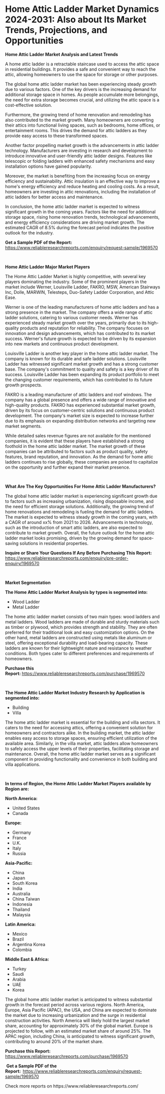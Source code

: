 <p><h1>Home Attic Ladder Market Dynamics 2024-2031: Also about Its Market Trends, Projections, and Opportunities</h1></p><p><strong>Home Attic Ladder Market Analysis and Latest Trends</strong></p>
<p><p>A home attic ladder is a retractable staircase used to access the attic space in residential buildings. It provides a safe and convenient way to reach the attic, allowing homeowners to use the space for storage or other purposes.</p><p>The global home attic ladder market has been experiencing steady growth due to various factors. One of the key drivers is the increasing demand for additional storage space in homes. As people accumulate more belongings, the need for extra storage becomes crucial, and utilizing the attic space is a cost-effective solution.</p><p>Furthermore, the growing trend of home renovation and remodeling has also contributed to the market growth. Many homeowners are converting their attics into functional living spaces, such as bedrooms, home offices, or entertainment rooms. This drives the demand for attic ladders as they provide easy access to these transformed spaces.</p><p>Another factor propelling market growth is the advancements in attic ladder technology. Manufacturers are investing in research and development to introduce innovative and user-friendly attic ladder designs. Features like telescopic or folding ladders with enhanced safety mechanisms and easy installation options have gained popularity.</p><p>Moreover, the market is benefiting from the increasing focus on energy efficiency and sustainability. Attic insulation is an effective way to improve a home's energy efficiency and reduce heating and cooling costs. As a result, homeowners are investing in attic renovations, including the installation of attic ladders for better access and maintenance.</p><p>In conclusion, the home attic ladder market is expected to witness significant growth in the coming years. Factors like the need for additional storage space, rising home renovation trends, technological advancements, and energy efficiency considerations are driving market growth. The estimated CAGR of 8.5% during the forecast period indicates the positive outlook for the industry.</p></p>
<p><strong>Get a Sample PDF of the Report:&nbsp;</strong> <a href="https://www.reliableresearchreports.com/enquiry/request-sample/1969570">https://www.reliableresearchreports.com/enquiry/request-sample/1969570</a></p>
<p>&nbsp;</p>
<p><strong>Home Attic Ladder Major Market Players</strong></p>
<p><p>The Home Attic Ladder Market is highly competitive, with several key players dominating the industry. Some of the prominent players in the market include Werner, Louisville Ladder, FAKRO, MSW, American Stairways Inc, Dolle, MARWIN, Telesteps, Duo-Safety Ladder Corporation, and Attic Ease.</p><p>Werner is one of the leading manufacturers of home attic ladders and has a strong presence in the market. The company offers a wide range of attic ladder solutions, catering to various customer needs. Werner has experienced steady market growth over the years, primarily due to its high-quality products and reputation for reliability. The company focuses on innovation and design advancements, which has contributed to its market success. Werner's future growth is expected to be driven by its expansion into new markets and continuous product development.</p><p>Louisville Ladder is another key player in the home attic ladder market. The company is known for its durable and safe ladder solutions. Louisville Ladder has witnessed significant market growth and has a strong customer base. The company's commitment to quality and safety is a key driver of its success. Louisville Ladder has been expanding its product portfolio to meet the changing customer requirements, which has contributed to its future growth prospects.</p><p>FAKRO is a leading manufacturer of attic ladders and roof windows. The company has a global presence and offers a wide range of innovative and high-quality products. FAKRO has experienced substantial market growth, driven by its focus on customer-centric solutions and continuous product development. The company's market size is expected to increase further due to its emphasis on expanding distribution networks and targeting new market segments.</p><p>While detailed sales revenue figures are not available for the mentioned companies, it is evident that these players have established a strong foothold in the home attic ladder market. The market growth of these companies can be attributed to factors such as product quality, safety features, brand reputation, and innovation. As the demand for home attic ladders continues to rise globally, these companies are poised to capitalize on the opportunity and further expand their market presence.</p></p>
<p>&nbsp;</p>
<p><strong>What Are The Key Opportunities For Home Attic Ladder Manufacturers?</strong></p>
<p><p>The global home attic ladder market is experiencing significant growth due to factors such as increasing urbanization, rising disposable income, and the need for efficient storage solutions. Additionally, the growing trend of home renovations and remodeling is fueling the demand for attic ladders. The market is expected to witness steady growth in the coming years, with a CAGR of around xx% from 2021 to 2026. Advancements in technology, such as the introduction of smart attic ladders, are also expected to contribute to market growth. Overall, the future outlook for the home attic ladder market looks promising, driven by the growing demand for space-saving solutions in residential properties.</p></p>
<p><strong>Inquire or Share Your Questions If Any Before Purchasing This Report:</strong> <a href="https://www.reliableresearchreports.com/enquiry/pre-order-enquiry/1969570">https://www.reliableresearchreports.com/enquiry/pre-order-enquiry/1969570</a></p>
<p>&nbsp;</p>
<p><strong>Market Segmentation</strong></p>
<p><strong>The Home Attic Ladder Market Analysis by types is segmented into:</strong></p>
<p><ul><li>Wood Ladder</li><li>Metal Ladder</li></ul></p>
<p><p>The home attic ladder market consists of two main types: wood ladders and metal ladders. Wood ladders are made of durable and sturdy materials such as timber or plywood, which provides strength and stability. They are often preferred for their traditional look and easy customization options. On the other hand, metal ladders are constructed using metals like aluminum or steel, offering exceptional durability and load-bearing capacity. These ladders are known for their lightweight nature and resistance to weather conditions. Both types cater to different preferences and requirements of homeowners.</p></p>
<p><strong>Purchase this Report:&nbsp;</strong><a href="https://www.reliableresearchreports.com/purchase/1969570">https://www.reliableresearchreports.com/purchase/1969570</a></p>
<p>&nbsp;</p>
<p><strong>The Home Attic Ladder Market Industry Research by Application is segmented into:</strong></p>
<p><ul><li>Building</li><li>Villa</li></ul></p>
<p><p>The home attic ladder market is essential for the building and villa sectors. It caters to the need for accessing attics, offering a convenient solution for homeowners and contractors alike. In the building market, the attic ladder enables easy access to storage spaces, ensuring efficient utilization of the available area. Similarly, in the villa market, attic ladders allow homeowners to safely access the upper levels of their properties, facilitating storage and maintenance. Overall, the home attic ladder market serves as a significant component in providing functionality and convenience in both building and villa applications.</p></p>
<p>&nbsp;</p>
<p><strong>In terms of Region, the Home Attic Ladder Market Players available by Region are:</strong></p>
<p>
    <p> <strong> North America: </strong>
        <ul>
            <li>United States</li>
            <li>Canada</li>
        </ul>
        </p> 
    <p> <strong> Europe: </strong>
        <ul>
            <li>Germany</li>
            <li>France</li>
            <li>U.K.</li>
            <li>Italy</li>
            <li>Russia</li>
        </ul>
        </p> 
    <p> <strong> Asia-Pacific: </strong>
        <ul>
            <li>China</li>
            <li>Japan</li>
            <li>South Korea</li>
            <li>India</li>
            <li>Australia</li>
            <li>China Taiwan</li>
            <li>Indonesia</li>
            <li>Thailand</li>
            <li>Malaysia</li>
        </ul>
        </p> 
    <p> <strong> Latin America: </strong>
        <ul>
            <li>Mexico</li>
            <li>Brazil</li>
            <li>Argentina Korea</li>
            <li>Colombia</li>
        </ul>
        </p> 
    <p> <strong> Middle East & Africa: </strong>
        <ul>
            <li>Turkey</li>
            <li>Saudi</li>
            <li>Arabia</li>
            <li>UAE</li>
            <li>Korea</li>
        </ul>
    </p>
    </p>
<p><p>The global home attic ladder market is anticipated to witness substantial growth in the forecast period across various regions. North America, Europe, Asia Pacific (APAC), the USA, and China are expected to dominate the market due to increasing urbanization and the surge in residential construction activities. North America will likely hold the largest market share, accounting for approximately 30% of the global market. Europe is projected to follow, with an estimated market share of around 25%. The APAC region, including China, is anticipated to witness significant growth, contributing to around 20% of the market share.</p></p>
<p><strong>Purchase this Report: </strong><a href="https://www.reliableresearchreports.com/purchase/1969570">https://www.reliableresearchreports.com/purchase/1969570</a></p>
<p>&nbsp;<strong>Get a Sample PDF of the Report:&nbsp;&nbsp;</strong><a href="https://www.reliableresearchreports.com/enquiry/request-sample/1969570">https://www.reliableresearchreports.com/enquiry/request-sample/1969570</a></p>
<p><strong></strong></p>
<p>Check more reports on https://www.reliableresearchreports.com/</p>